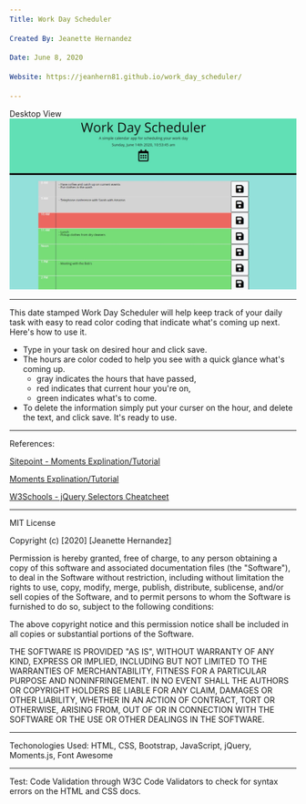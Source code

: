 ```yaml
---
Title: Work Day Scheduler

Created By: Jeanette Hernandez

Date: June 8, 2020

Website: https://jeanhern81.github.io/work_day_scheduler/

---
```

Desktop View
![Screenshot](./assets/images/screenshot.JPG)

---
This date stamped Work Day Scheduler will help keep track of your daily task with easy to read color coding that indicate what's coming up next.  Here's how to use it.

* Type in your task on desired hour and click save. 
* The hours are color coded to help you see with a quick glance what's coming up. 
    - gray indicates the hours that have passed,
    - red indicates that current hour you're on,
    - green indicates what's to come.
* To delete the information simply put your curser on the hour, and delete the text, and click save. It's ready to use. 

---
References:

<a href="https://www.sitepoint.com/managing-dates-times-using-moment-js/">Sitepoint - Moments Explination/Tutorial</a>

<a href="https://www.w3schools.com/jsref/jsref_sethours.asp">Moments Explination/Tutorial</a>

<a href="https://www.w3schools.com/jquery/jquery_selectors.asp">W3Schools - jQuery Selectors Cheatcheet</a>

--- 
MIT License

Copyright (c) [2020] [Jeanette Hernandez]

Permission is hereby granted, free of charge, to any person obtaining a copy
of this software and associated documentation files (the "Software"), to deal
in the Software without restriction, including without limitation the rights
to use, copy, modify, merge, publish, distribute, sublicense, and/or sell
copies of the Software, and to permit persons to whom the Software is
furnished to do so, subject to the following conditions:

The above copyright notice and this permission notice shall be included in all
copies or substantial portions of the Software.

THE SOFTWARE IS PROVIDED "AS IS", WITHOUT WARRANTY OF ANY KIND, EXPRESS OR
IMPLIED, INCLUDING BUT NOT LIMITED TO THE WARRANTIES OF MERCHANTABILITY,
FITNESS FOR A PARTICULAR PURPOSE AND NONINFRINGEMENT. IN NO EVENT SHALL THE
AUTHORS OR COPYRIGHT HOLDERS BE LIABLE FOR ANY CLAIM, DAMAGES OR OTHER
LIABILITY, WHETHER IN AN ACTION OF CONTRACT, TORT OR OTHERWISE, ARISING FROM,
OUT OF OR IN CONNECTION WITH THE SOFTWARE OR THE USE OR OTHER DEALINGS IN THE
SOFTWARE.

---
Techonologies Used:
HTML, CSS, Bootstrap, JavaScript, jQuery, Moments.js, Font Awesome

---
Test:
Code Validation through W3C Code Validators to check for syntax errors on the  HTML and CSS docs.

